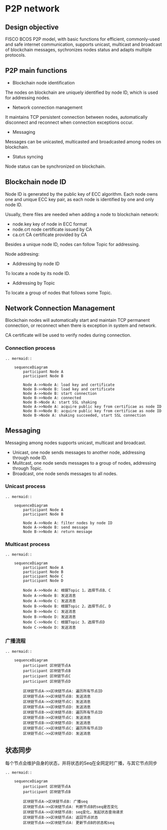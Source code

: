 # P2P network

## Design objective

FISCO BCOS P2P model, with basic functions for efficient, commonly-used and safe internet communication, supports unicast, multicast and broadcast of blockchain messages, sychronizes nodes status and adapts multiple protocols.

## P2P main functions

- Blockchain node identification

The nodes on blockchain are uniquely identified by node ID, which is used for addressing nodes.

- Network connection management

It maintains TCP persistent connection between nodes, automatically disconnect and reconnect when connection exceptions occur.

- Messaging

Messages can be unicasted, multicasted and broadcasted among nodes on blockchain.

- Status syncing

Node status can be synchronized on blockchain.

## Blockchain node ID

Node ID is generated by the public key of ECC algorithm. Each node owns one and unique ECC key pair, as each node is identified by one and only node ID.

Usually, there files are needed when adding a node to blockchain network:

- node.key key of node in ECC format
- node.crt node certificate issued by CA
- ca.crt CA certificate provided by CA

Besides a unique node ID, nodes can follow Topic for addressing.

Node addresing:

- Addressing by node ID

To locate a node by its node ID.

- Addressing by Topic

To locate a group of nodes that follows some Topic.

## Network Connection Management

Blockchain nodes will automatically start and maintain TCP permanent connection, or reconnect when there is exception in system and network.

CA certificate will be used to verify nodes during connection.

### Connection process

```eval_rst
.. mermaid::

    sequenceDiagram
        participant Node A
        participant Node B

        Node A->>Node A: load key and certificate
        Node B->>Node B: load key and certificate
        Node A->>Node B: start connection
        Node B->>Node A: connected 
        Node B->Node A: start SSL shaking
        Node A->>Node A: acquire public key from certificae as node ID
        Node B->>Node B: acquire public key from certificae as node ID
        Node B->Node A: shaking succeeded, start SSL connection

```

## Messaging

Messaging among nodes supports unicast, multicast and broadcast.

- Unicast, one node sends messages to another node, addressing through node ID.
- Mulitcast, one node sends messages to a group of nodes, addressing through Topic.
- Broadcast, one node sends messages to all nodes.

### Unicast process

```eval_rst
.. mermaid::

    sequenceDiagram
        participant Node A
        participant Node B

        Node A->>Node A: filter nodes by node ID
        Node A->>Node B: send message
        Node B->>Node A: return message

```

### Multicast process

```eval_rst
.. mermaid::

    sequenceDiagram
        participant Node A
        participant Node B
        participant Node C
        participant Node D

        Node A->>Node A: 根据Topic 1，选择节点B、C
        Node A->>Node B: 发送消息
        Node A->>Node C: 发送消息
        Node B->>Node B: 根据Topic 2，选择节点C、D
        Node B->>Node C: 发送消息
        Node B->>Node D: 发送消息
        Node C->>Node C: 根据Topic 3，选择节点D
        Node C->>Node D: 发送消息

```

### 广播流程

```eval_rst
.. mermaid::

    sequenceDiagram
        participant 区块链节点A
        participant 区块链节点B
        participant 区块链节点C
        participant 区块链节点D

        区块链节点A->>区块链节点A: 遍历所有节点ID
        区块链节点A->>区块链节点B: 发送消息
        区块链节点A->>区块链节点C: 发送消息
        区块链节点A->>区块链节点D: 发送消息
        区块链节点B->>区块链节点B: 遍历所有节点ID
        区块链节点B->>区块链节点C: 发送消息
        区块链节点B->>区块链节点D: 发送消息
        区块链节点C->>区块链节点C: 遍历所有节点ID
        区块链节点C->>区块链节点D: 发送消息

```

## 状态同步

每个节点会维护自身的状态，并将状态的Seq在全网定时广播，与其它节点同步

```eval_rst
.. mermaid::

    sequenceDiagram
        participant 区块链节点A
        participant 区块链节点B

        区块链节点A->区块链节点B: 广播seq
        区块链节点A->>区块链节点A: 判断节点B的seq是否变化
        区块链节点A->>区块链节点B: seq变化，发起状态查询请求
        区块链节点B->>区块链节点A: 返回节点状态
        区块链节点A->>区块链节点A: 更新节点B的状态和seq

```
